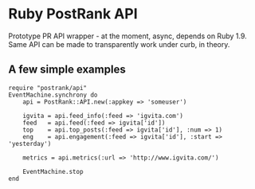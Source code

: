 # Ruby PostRank API

Prototype PR API wrapper - at the moment, async, depends on Ruby 1.9. Same API can be made to transparently work under curb, in theory.

## A few simple examples

    require "postrank/api"
    EventMachine.synchrony do
        api = PostRank::API.new(:appkey => 'someuser')

        igvita = api.feed_info(:feed => 'igvita.com')
        feed   = api.feed(:feed => igvita['id'])
        top    = api.top_posts(:feed => igvita['id'], :num => 1)
        eng    = api.engagement(:feed => igvita['id'], :start => 'yesterday')

        metrics = api.metrics(:url => 'http://www.igvita.com/')

        EventMachine.stop
    end
